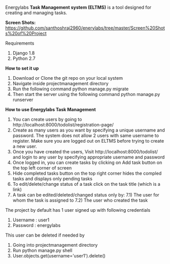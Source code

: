 
Energylabs **Task Management system (ELTMS)** is a tool designed for creating and managing tasks.

**Screen Shots:**  https://github.com/santhoshraj2960/enerylabs/tree/master/Screen%20Shots%20of%20Project

Requirements
1) Django 1.8
2) Python 2.7

**How to set it up**
1) Download or Clone the git repo on your local system
2) Navigate inside projectmanagement directory
3) Run the following command
   python manage.py migrate
4) Then start the server using the following command
   python manage.py runserver

**How to use Energylabs Task Management**
1) You can create users by going to 
   http://localhost:8000/todolist/registration-page/
2) Create as many users as you want by specifying a unique username and password. The system does not allow 2 users with same username to register. Make sure you are logged out on ELTMS before trying to create a new user.
3) Once you have created the users, Visit 
   http://localhost:8000/todolist/
   and login to any user by specifying appropriate username and password
4) Once logged in, you can create tasks by clicking on Add task button on the top left corner of screen
5) Hide completed tasks button on the top right corner hides the compled tasks and displays only pending tasks
6) To edit/delete/change status of a task click on the task title (which is a link)
7) A task can be edited/deleted/changed status only by:
   7.1) The user for whom the task is assigned to 
   7.2) The user who created the task


The project by default has 1 user signed up with following credentials
1) Username : user1
2) Password : energylabs

This user can be deleted if needed by 
1) Going into projectmanagement directory
2) Run python manage.py shell
3) User.objects.get(username='user1').delete()
